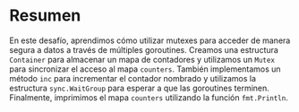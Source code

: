 # Resumen

En este desafío, aprendimos cómo utilizar mutexes para acceder de manera segura a datos a través de múltiples goroutines. Creamos una estructura `Container` para almacenar un mapa de contadores y utilizamos un `Mutex` para sincronizar el acceso al mapa `counters`. También implementamos un método `inc` para incrementar el contador nombrado y utilizamos la estructura `sync.WaitGroup` para esperar a que las goroutines terminen. Finalmente, imprimimos el mapa `counters` utilizando la función `fmt.Println`.

